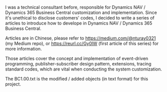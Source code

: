 I was a technical consultant before, responsible for Dynamics NAV / Dynamics 365 Business Central customization and implementation. Since it's unethical to disclose customers' codes, I decided to write a series of articles to introduce how to develope in Dynamics NAV / Dynamics 365 Business Central.

Articles are in Chinese, please refer to https://medium.com/@nturay0321 (my Medium repo), or https://reurl.cc/Gy0lW (first article of this series) for more information.

Those articles cover the concept and implementation of event-driven programming, publisher-subscriber design pattern, extensions, tracing standard codes, which are vital when conducting the system customization.

The BC1.00.txt is the modified / added objects (in text format) for this project.
